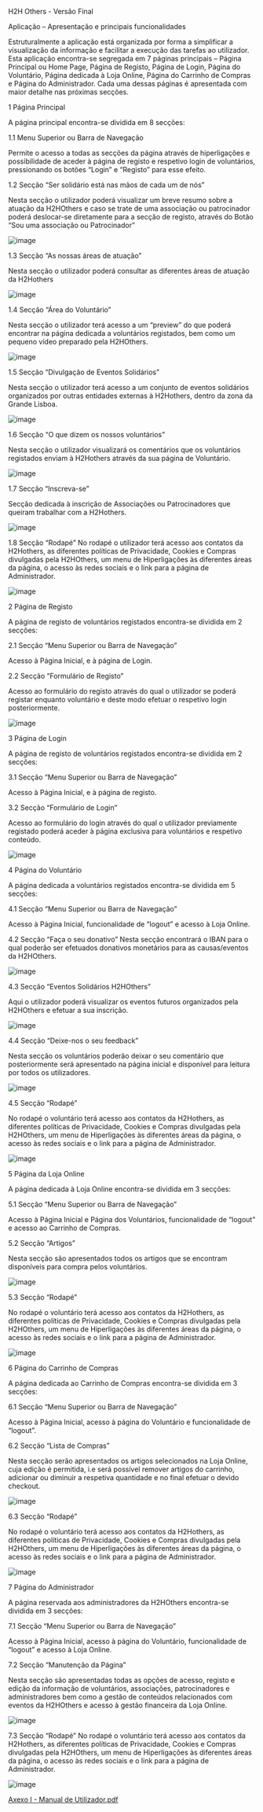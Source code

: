 H2H Others - Versão Final

Aplicação – Apresentação e principais funcionalidades

Estruturalmente a aplicação está organizada por forma a simplificar a visualização da informação e facilitar a execução das tarefas ao utilizador.
Esta aplicação encontra-se segregada em 7 páginas principais – Página Principal ou Home Page, Página de Registo, Página de Login, Página do Voluntário, Página dedicada à Loja Online, Página do Carrinho de Compras e Página do Administrador. Cada uma dessas páginas é apresentada com maior detalhe nas próximas secções. 

1	Página Principal

A página principal encontra-se dividida em 8 secções:

1.1	Menu Superior ou Barra de Navegação

Permite o acesso a todas as secções da página através de hiperligações e possibilidade de aceder à página de registo e respetivo login de voluntários, pressionando os botões “Login” e “Registo” para esse efeito.

1.2	Secção “Ser solidário está nas mãos de cada um de nós”

Nesta secção o utilizador poderá visualizar um breve resumo sobre a atuação da H2HOthers e caso se trate de uma associação ou patrocinador poderá deslocar-se diretamente para a secção de registo, através do Botão “Sou uma associação ou Patrocinador”

![image](https://user-images.githubusercontent.com/74621017/178144837-c2dbb64d-8d3f-4aed-b251-92fff9ff0659.png)


1.3	Secção “As nossas áreas de atuação”

Nesta secção o utilizador poderá consultar as diferentes áreas de atuação da H2Hothers

![image](https://user-images.githubusercontent.com/74621017/178144841-f56ce6d6-3f06-4dd1-99bb-cfbc3f084b49.png)


1.4	Secção “Área do Voluntário”

Nesta secção o utilizador terá acesso a um “preview” do que poderá encontrar na página dedicada a voluntários registados, bem como um pequeno vídeo preparado pela H2HOthers.

![image](https://user-images.githubusercontent.com/74621017/178144844-f00c2326-c754-4fc6-bdd6-592b5baa6ff9.png)

1.5	Secção “Divulgação de Eventos Solidários”

Nesta secção o utilizador terá acesso a um conjunto de eventos solidários organizados por outras entidades externas à H2Hothers, dentro da zona da Grande Lisboa.

![image](https://user-images.githubusercontent.com/74621017/178144852-ac7a26aa-a293-443f-8d55-eef6241cc7b3.png)


1.6	Secção “O que dizem os nossos voluntários”

Nesta secção o utilizador visualizará os comentários que os voluntários registados enviam à H2Hothers através da sua página de Voluntário.

![image](https://user-images.githubusercontent.com/74621017/178144856-3b83b508-0bab-48f1-a7a9-e85db80603d9.png)


1.7	Secção “Inscreva-se”

Secção dedicada à inscrição de Associações ou Patrocinadores que queiram trabalhar com a H2Hothers.

![image](https://user-images.githubusercontent.com/74621017/178144858-cd825780-9344-48dc-b3b9-7984ed12d117.png)


1.8	Secção “Rodapé”
No rodapé o utilizador terá acesso aos contatos da H2Hothers, as diferentes políticas de Privacidade, Cookies e Compras divulgadas pela H2HOthers, um menu de Hiperligações às diferentes áreas da página, o acesso às redes sociais e o link para a página de Administrador.

![image](https://user-images.githubusercontent.com/74621017/178144863-e8bb7245-ab3d-4eb7-b4e5-71ca55f8ed3b.png)


2	Página de Registo

A página de registo de voluntários registados encontra-se dividida em 2 secções:

2.1	Secção “Menu Superior ou Barra de Navegação”

Acesso à Página Inicial, e à página de Login.

2.2	Secção “Formulário de Registo”

Acesso ao formulário do registo através do qual o utilizador se poderá registar enquanto voluntário e deste modo efetuar o respetivo login posteriormente.

![image](https://user-images.githubusercontent.com/74621017/178144866-dee1e8cb-3f27-4ad9-8759-fd9c5cd4d73d.png)


3	Página de Login

A página de registo de voluntários registados encontra-se dividida em 2 secções:

3.1	Secção “Menu Superior ou Barra de Navegação”

Acesso à Página Inicial, e à página de registo.

3.2	Secção “Formulário de Login”

Acesso ao formulário do login através do qual o utilizador previamente registado poderá aceder à página exclusiva para voluntários e respetivo conteúdo.


![image](https://user-images.githubusercontent.com/74621017/178144870-c6884417-d6bb-4f17-886f-ca56971df816.png)


4	Página do Voluntário

A página dedicada a voluntários registados encontra-se dividida em 5 secções:

4.1	Secção “Menu Superior ou Barra de Navegação”

Acesso à Página Inicial, funcionalidade de “logout” e acesso à Loja Online.

4.2	Secção “Faça o seu donativo”
Nesta secção encontrará o IBAN para o qual poderão ser efetuados donativos monetários para as causas/eventos da H2HOthers.

![image](https://user-images.githubusercontent.com/74621017/178144873-512298b9-e2c5-4ecd-b019-d63a8d990ae9.png)


4.3	Secção “Eventos Solidários H2HOthers”

Aqui o utilizador poderá visualizar os eventos futuros organizados pela H2HOthers e efetuar a sua inscrição.

![image](https://user-images.githubusercontent.com/74621017/178144877-b21d5233-1600-48fc-a5f1-a7783dc189ac.png)


4.4	Secção “Deixe-nos o seu feedback”

Nesta secção os voluntários poderão deixar o seu comentário que posteriormente será apresentado na página inicial e disponível para leitura por todos os utilizadores.

![image](https://user-images.githubusercontent.com/74621017/178144878-5284c3f8-d45f-4cc6-8369-98be5ec25204.png)


4.5	Secção “Rodapé”

No rodapé o voluntário terá acesso aos contatos da H2Hothers, as diferentes políticas de Privacidade, Cookies e Compras divulgadas pela H2HOthers, um menu de Hiperligações às diferentes áreas da página, o acesso às redes sociais e o link para a página de Administrador.


![image](https://user-images.githubusercontent.com/74621017/178144891-51583706-ba0b-4975-8bec-7f9c1776cf9e.png)




5	Página da Loja Online

A página dedicada à Loja Online encontra-se dividida em 3 secções:


5.1	Secção “Menu Superior ou Barra de Navegação”

Acesso à Página Inicial e Página dos Voluntários, funcionalidade de “logout” e acesso ao Carrinho de Compras.

5.2	Secção “Artigos”

Nesta secção são apresentados todos os artigos que se encontram disponíveis para compra pelos voluntários.


![image](https://user-images.githubusercontent.com/74621017/178144897-323fb317-8d12-4458-92b9-e20eec832622.png)


5.3	Secção “Rodapé”

No rodapé o voluntário terá acesso aos contatos da H2Hothers, as diferentes políticas de Privacidade, Cookies e Compras divulgadas pela H2HOthers, um menu de Hiperligações às diferentes áreas da página, o acesso às redes sociais e o link para a página de Administrador.

![image](https://user-images.githubusercontent.com/74621017/178144901-3697be11-2d92-48ee-ab69-5fd14d7a523e.png)


6	Página do Carrinho de Compras

A página dedicada ao Carrinho de Compras encontra-se dividida em 3 secções:


6.1	Secção “Menu Superior ou Barra de Navegação”

Acesso à Página Inicial, acesso à página do Voluntário e funcionalidade de “logout”.









6.2	Secção “Lista de Compras”

Nesta secção serão apresentados os artigos selecionados na Loja Online, cuja edição é permitida, i.e será possível remover artigos do carrinho, adicionar ou diminuir a respetiva quantidade e no final efetuar o devido checkout.

![image](https://user-images.githubusercontent.com/74621017/178144907-9f297dc8-6e8e-41f9-9873-f7c751b832b3.png)


6.3	Secção “Rodapé”

No rodapé o voluntário terá acesso aos contatos da H2Hothers, as diferentes políticas de Privacidade, Cookies e Compras divulgadas pela H2HOthers, um menu de Hiperligações às diferentes áreas da página, o acesso às redes sociais e o link para a página de Administrador.

![image](https://user-images.githubusercontent.com/74621017/178144911-39a6d386-b6e9-4df8-b2fd-ab7fa67079e2.png)


7	Página do Administrador


A página reservada aos administradores da H2HOthers encontra-se dividida em 3 secções:

7.1	Secção “Menu Superior ou Barra de Navegação”

Acesso à Página Inicial, acesso à página do Voluntário, funcionalidade de “logout” e acesso à Loja Online.

7.2	Secção “Manutenção da Página”

Nesta secção são apresentadas todas as opções de acesso, registo e edição da informação de voluntários, associações, patrocinadores e administradores bem como a gestão de conteúdos relacionados com eventos da H2HOthers e acesso à gestão financeira da Loja Online.

![image](https://user-images.githubusercontent.com/74621017/178144921-f864d3a7-33a0-4ccf-a5bc-192de731f264.png)

7.3	Secção “Rodapé”
No rodapé o voluntário terá acesso aos contatos da H2Hothers, as diferentes políticas de Privacidade, Cookies e Compras divulgadas pela H2HOthers, um menu de Hiperligações às diferentes áreas da página, o acesso às redes sociais e o link para a página de Administrador.

![image](https://user-images.githubusercontent.com/74621017/178144926-03e52c7c-19ee-4a79-b9f3-23cd470c6348.png)



[Axexo I - Manual de Utilizador.pdf](https://github.com/BrunoFUAL/UAL_H2HOthers_vFinal/files/9079029/Axexo.I.-.Manual.de.Utilizador.pdf)
